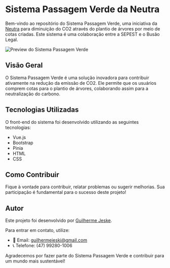 # Sistema Passagem Verde da Neutra

Bem-vindo ao repositório do Sistema Passagem Verde, uma iniciativa da [Neutra](https://neutralizacarbon.com.br/) para diminuição do CO2 através do plantio de árvores por meio de cotas criadas. Este sistema é uma colaboração entre a SEPEST e o Busão Legal.

![Preview do Sistema Passagem Verde](https://github.com/GuilhermeJeske1006/passagem_verde/assets/97289331/27f3aa81-9fae-4ae3-8af1-48d922965ad5)

## Visão Geral

O Sistema Passagem Verde é uma solução inovadora para contribuir ativamente na redução da emissão de CO2. Ele permite que os usuários comprem cotas para o plantio de árvores, colaborando assim para a neutralização do carbono.

## Tecnologias Utilizadas

O front-end do sistema foi desenvolvido utilizando as seguintes tecnologias:

- Vue.js
- Bootstrap
- Pinia
- HTML
- CSS

## Como Contribuir

Fique à vontade para contribuir, relatar problemas ou sugerir melhorias. Sua participação é fundamental para o sucesso deste projeto!

## Autor

Este projeto foi desenvolvido por [Guilherme Jeske](https://github.com/GuilhermeJeske1006).

Para entrar em contato, utilize:

- 📧 Email: guilhermeieski@gmail.com
- 📞 Telefone: (47) 99280-1006

Agradecemos por fazer parte do Sistema Passagem Verde e contribuir para um mundo mais sustentável!

